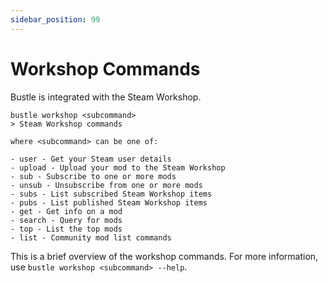 ```yaml
---
sidebar_position: 99
---
```


# Workshop Commands

Bustle is integrated with the Steam Workshop.

```
bustle workshop <subcommand>
> Steam Workshop commands

where <subcommand> can be one of:

- user - Get your Steam user details
- upload - Upload your mod to the Steam Workshop
- sub - Subscribe to one or more mods
- unsub - Unsubscribe from one or more mods
- subs - List subscribed Steam Workshop items
- pubs - List published Steam Workshop items
- get - Get info on a mod
- search - Query for mods
- top - List the top mods
- list - Community mod list commands
```

This is a brief overview of the workshop commands. For more information, use `bustle workshop <subcommand> --help`.